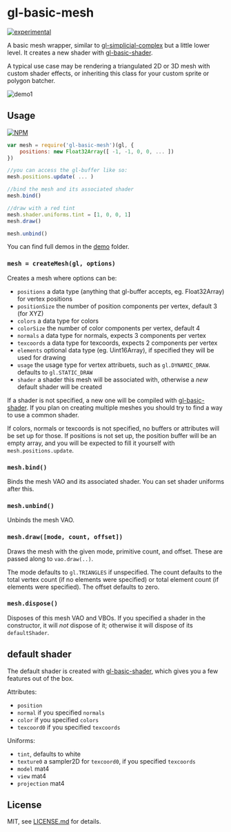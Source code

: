 # gl-basic-mesh

[![experimental](http://badges.github.io/stability-badges/dist/experimental.svg)](http://github.com/badges/stability-badges)

A basic mesh wrapper, similar to [gl-simplicial-complex](https://www.npmjs.org/package/gl-simplicial-complex) but a little lower level. It creates a new shader with [gl-basic-shader](https://github.com/mattdesl/gl-basic-shader).

A typical use case may be rendering a triangulated 2D or 3D mesh with custom shader effects, or inheriting this class for your custom sprite or polygon batcher.

![demo1](http://i.imgur.com/tlvIlJQ.png)

## Usage

[![NPM](https://nodei.co/npm/gl-basic-mesh.png)](https://nodei.co/npm/gl-basic-mesh/)

```js
var mesh = require('gl-basic-mesh')(gl, {
	positions: new Float32Array([ -1, -1, 0, 0, ... ])
})

//you can access the gl-buffer like so:
mesh.positions.update( ... ) 

//bind the mesh and its associated shader
mesh.bind()

//draw with a red tint
mesh.shader.uniforms.tint = [1, 0, 0, 1]
mesh.draw()

mesh.unbind()
```

You can find full demos in the [demo](demo/) folder.

### ```mesh = createMesh(gl, options)```

Creates a mesh where options can be:

- `positions` a data type (anything that gl-buffer accepts, eg. Float32Array) for vertex positions
- `positionSize` the number of position components per vertex, default 3 (for XYZ)
- `colors` a data type for colors
- `colorSize` the number of color components per vertex, default 4
- `normals` a data type for normals, expects 3 components per vertex
- `texcoords` a data type for texcoords, expects 2 components per vertex
- `elements` optional data type (eg. Uint16Array), if specified they will be used for drawing
- `usage` the usage type for vertex attribuets, such as `gl.DYNAMIC_DRAW`. defaults to `gl.STATIC_DRAW`
- `shader` a shader this mesh will be associated with, otherwise a *new* default shader will be created 

If a shader is not specified, a new one will be compiled with [gl-basic-shader](https://npmjs.org/package/gl-basic-shader). If you plan on creating multiple meshes you should try to find a way to use a common shader. 

If colors, normals or texcoords is not specified, no buffers or attributes will be set up for those. If positions is not set up, the position buffer will be an empty array, and you will be expected to fill it yourself with `mesh.positions.update`.

### `mesh.bind()`

Binds the mesh VAO and its associated shader. You can set shader uniforms after this.

### `mesh.unbind()`

Unbinds the mesh VAO.

### `mesh.draw([mode, count, offset])`

Draws the mesh with the given mode, primitive count, and offset. These are passed along to `vao.draw(..)`. 

The mode defaults to `gl.TRIANGLES` if unspecified. The count defaults to the total vertex count (if no elements were specified) or total element count (if elements were specified). The offset defaults to zero.

### `mesh.dispose()`

Disposes of this mesh VAO and VBOs. If you specified a shader in the constructor, it will *not* dispose of it; otherwise it will dispose of its `defaultShader`. 

## default shader

The default shader is created with [gl-basic-shader](https://npmjs.org/package/gl-basic-shader), which gives you a few features out of the box.

Attributes:

- `position` 
- `normal` if you specified `normals`
- `color` if you specified `colors`
- `texcoord0` if you specified `texcoords`

Uniforms:

- `tint`, defaults to white
- `texture0` a sampler2D for `texcoord0`, if you specified `texcoords`
- `model` mat4
- `view` mat4
- `projection` mat4

## License

MIT, see [LICENSE.md](http://github.com/mattdesl/gl-basic-mesh/blob/master/LICENSE.md) for details.

